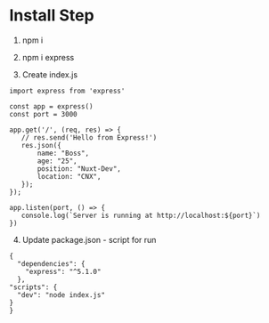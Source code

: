 # Install Step

1. npm i
2. npm i express

3. Create index.js 

 ```
import express from 'express'

const app = express()
const port = 3000

app.get('/', (req, res) => {
    // res.send('Hello from Express!')
    res.json({
        name: "Boss",
        age: "25",
        position: "Nuxt-Dev",
        location: "CNX",
    });
});

app.listen(port, () => {
    console.log(`Server is running at http://localhost:${port}`)
})
```
4. Update package.json - script for run
   
```
{
  "dependencies": {
    "express": "^5.1.0"
  },
"scripts": {
  "dev": "node index.js"
}
}
```

